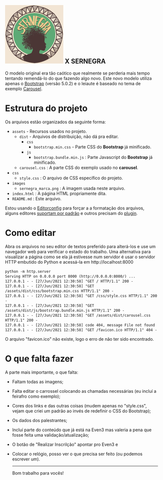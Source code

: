 ![](images/sernegra_marca.png)
X SERNEGRA
---

O modelo original era tão caótico que realmente se perderia mais tempo
tentando remendá-lo do que fazendo algo novo. Este novo modelo utiliza
apenas o [Bootstrap](https://getbootstrap.com/) (versão 5.0.2) e o
leiaute é baseado no tema de exemplo
[Carousel](https://getbootstrap.com/docs/5.0/examples/carousel/).

# Estrutura do projeto
Os arquivos estão organizados da seguinte forma:
- `assets` - Recursos usados no projeto.
    - `dist` - Arquivos de distribuição, não dá pra editar.
        - `css`
            - `bootstrap.min.css` - Parte CSS do **Bootstrap** já minificado.
        - `js`
            - `bootstrap.bundle.min.js` : Parte Javascript do **Bootstrap** já minificado.
    - `carousel.css` : A parte CSS do exemplo usado no **carousel**.
- `css`
    - `style.css` : O arquivo de CSS específico do projeto.
- `images`
    - `sernegra_marca.png` : A imagem usada neste arquivo.
- `index.html` : A página HTML propriamente dita.
- `README.md` : Este arquivo.

Estou usando o [Editorconfig](https://editorconfig.org) para forçar a
a formatação dos arquivos, alguns editores
[suportam por padrão](https://editorconfig.org/#pre-installed) e outros
precisam do [plugin](https://editorconfig.org/#download).

# Como editar
Abra os arquivos no seu editor de textos preferido para alterá-los e use
um navegador web para verificar o estado do trabalho. Uma alternativa para
visualizar a página como se ela já estivesse num servidor é usar o servidor
HTTP embutido do Python e acessá-la em http://localhost:8000

```
python -m http.server
Serving HTTP on 0.0.0.0 port 8000 (http://0.0.0.0:8000/) ...
127.0.0.1 - - [27/Jun/2021 12:30:58] "GET / HTTP/1.1" 200 -
127.0.0.1 - - [27/Jun/2021 12:30:58] "GET /assets/dist/css/bootstrap.min.css HTTP/1.1" 200 -
127.0.0.1 - - [27/Jun/2021 12:30:58] "GET /css/style.css HTTP/1.1" 200 -
127.0.0.1 - - [27/Jun/2021 12:30:58] "GET /assets/dist/js/bootstrap.bundle.min.js HTTP/1.1" 200 -
127.0.0.1 - - [27/Jun/2021 12:30:58] "GET /assets/dist/carousel.css HTTP/1.1" 200 -
127.0.0.1 - - [27/Jun/2021 12:30:58] code 404, message File not found
127.0.0.1 - - [27/Jun/2021 12:30:58] "GET /favicon.ico HTTP/1.1" 404 -
```

O arquivo "favicon.ico" não existe, logo o erro de não ter sido encontrado.

# O que falta fazer
A parte mais importante, o que falta:
- Faltam todas as imagens;
- Falta editar o carrossel colocando as chamadas necessárias (eu incluí
  a feirafro como exemplo);
- Cores dos links e das outras coisas (mudem apenas no "style.css", vejam
  que criei um padrão ao invés de redefinir o CSS do Bootstrap);
- Os dados dos palestrantes;
- Incluí parte do conteúdo que já está na Even3 mas valeria a pena que
  fosse feita uma validação/atualização;
- O botão de "Realizar Inscrilção" apontar pro Even3 e
- Colocar o relógio, posso ver o que precisa ser feito (ou podemos escrever
  um).
  
  ---
  Bom trabalho para vocês!